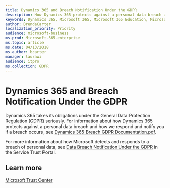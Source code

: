 ```yaml
---
title: Dynamics 365 and Breach Notification Under the GDPR
description: How Dynamics 365 protects against a personal data breach and how Microsoft responds and notifies you if a breach occurs.
keywords: Dynamics 365, Microsoft 365, Microsoft 365 Education, Microsoft 365 documentation, GDPR
author: BrendaCarter
localization_priority: Priority
audience: microsoft-business
ms.prod: Microsoft-365-enterprise
ms.topic: article
ms.date: 04/13/2018
ms.author: bcarter
manager: laurawi
audience: itpro
ms.collection: GDPR
---
```


# Dynamics 365 and Breach Notification Under the GDPR

Dynamics 365 takes its obligations under the General Data Protection Regulation (GDPR) seriously. For information about how Dynamics 365 protects against a personal data breach and how we respond and notify you if a breach occurs, see [Dynamics 365  Breach GDPR Documentation.pdf](https://servicetrust.microsoft.com/ViewPage/GDPRBreach?command=Download&downloadType=Document&downloadId=e089d95c-0ff0-4d9f-968c-8d9a2b500c18&docTab=bd9262f0-3dc1-11e8-87d1-758b9aa5dead_Breach). 

For more information about how Microsoft detects and responds to a breach of personal data, see [Data Breach Notification Under the GDPR](https://servicetrust.microsoft.com/ViewPage/GDPRBreach) in the Service Trust Portal.

## Learn more
[Microsoft Trust Center](https://www.microsoft.com/en-us/TrustCenter/Privacy/gdpr/default.aspx)